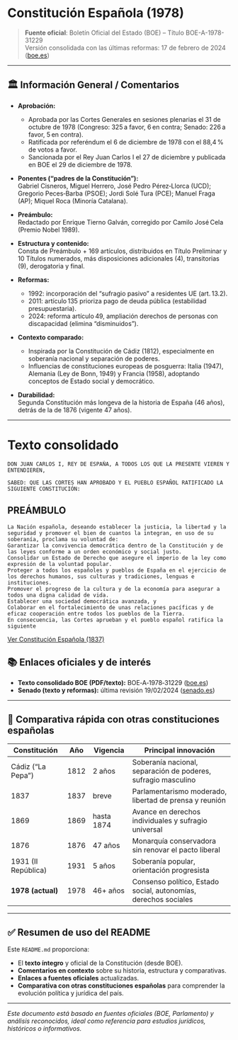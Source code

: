 
# Constitución Española (1978)

> **Fuente oficial**: Boletín Oficial del Estado (BOE) – Título BOE-A-1978-31229  
> Versión consolidada con las últimas reformas: 17 de febrero de 2024 ([boe.es](https://www.boe.es/buscar/act.php?id=BOE-A-1978-31229))

---

## 🏛️ Información General / Comentarios

- **Aprobación:**  
  - Aprobada por las Cortes Generales en sesiones plenarias el 31 de octubre de 1978 (Congreso: 325 a favor, 6 en contra; Senado: 226 a favor, 5 en contra).  
  - Ratificada por referéndum el 6 de diciembre de 1978 con el 88,4 % de votos a favor.  
  - Sancionada por el Rey Juan Carlos I el 27 de diciembre y publicada en BOE el 29 de diciembre de 1978.

- **Ponentes (“padres de la Constitución”):**  
  Gabriel Cisneros, Miguel Herrero, José Pedro Pérez‑Llorca (UCD); Gregorio Peces‑Barba (PSOE); Jordi Solé Tura (PCE); Manuel Fraga (AP); Miquel Roca (Minoría Catalana).

- **Preámbulo:**  
  Redactado por Enrique Tierno Galván, corregido por Camilo José Cela (Premio Nobel 1989).

- **Estructura y contenido:**  
  Consta de Preámbulo + 169 artículos, distribuidos en Título Preliminar y 10 Títulos numerados, más disposiciones adicionales (4), transitorias (9), derogatoria y final.

- **Reformas:**  
  - 1992: incorporación del “sufragio pasivo” a residentes UE (art. 13.2).  
  - 2011: artículo 135 prioriza pago de deuda pública (estabilidad presupuestaria).  
  - 2024: reforma artículo 49, ampliación derechos de personas con discapacidad (elimina “disminuidos”).

- **Contexto comparado:**  
  - Inspirada por la Constitución de Cádiz (1812), especialmente en soberanía nacional y separación de poderes.  
  - Influencias de constituciones europeas de posguerra: Italia (1947), Alemania (Ley de Bonn, 1949) y Francia (1958), adoptando conceptos de Estado social y democrático.

- **Durabilidad:**  
  Segunda Constitución más longeva de la historia de España (46 años), detrás de la de 1876 (vigente 47 años).

---

# Texto consolidado
```text
DON JUAN CARLOS I, REY DE ESPAÑA, A TODOS LOS QUE LA PRESENTE VIEREN Y ENTENDIEREN,

SABED: QUE LAS CORTES HAN APROBADO Y EL PUEBLO ESPAÑOL RATIFICADO LA SIGUIENTE CONSTITUCIÓN:
```

## PREÁMBULO
```text
La Nación española, deseando establecer la justicia, la libertad y la seguridad y promover el bien de cuantos la integran, en uso de su soberanía, proclama su voluntad de:
Garantizar la convivencia democrática dentro de la Constitución y de las leyes conforme a un orden económico y social justo.
Consolidar un Estado de Derecho que asegure el imperio de la ley como expresión de la voluntad popular.
Proteger a todos los españoles y pueblos de España en el ejercicio de los derechos humanos, sus culturas y tradiciones, lenguas e instituciones.
Promover el progreso de la cultura y de la economía para asegurar a todos una digna calidad de vida.
Establecer una sociedad democrática avanzada, y
Colaborar en el fortalecimiento de unas relaciones pacíficas y de eficaz cooperación entre todos los pueblos de la Tierra.
En consecuencia, las Cortes aprueban y el pueblo español ratifica la siguiente
```

[Ver Constitución Española (1837)](texto_consolidado.md)


## 📚 Enlaces oficiales y de interés

- **Texto consolidado BOE (PDF/texto):** BOE‑A‑1978‑31229 ([boe.es](https://www.boe.es/buscar/act.php?id=BOE-A-1978-31229))  
- **Senado (texto y reformas):** última revisión 19/02/2024 ([senado.es](https://www.senado.es/web/conocersenado/normas/constitucion/index.html))  

---

## 🧭 Comparativa rápida con otras constituciones españolas

| Constitución           | Año  | Vigencia      | Principal innovación                                              |
|------------------------|------|---------------|-------------------------------------------------------------------|
| Cádiz (“La Pepa”)      | 1812 | 2 años        | Soberanía nacional, separación de poderes, sufragio masculino     |
| 1837                   | 1837 | breve         | Parlamentarismo moderado, libertad de prensa y reunión           |
| 1869                   | 1869 | hasta 1874    | Avance en derechos individuales y sufragio universal             |
| 1876                   | 1876 | 47 años       | Monarquía conservadora sin renovar el pacto liberal              |
| 1931 (II República)    | 1931 | 5 años        | Soberanía popular, orientación progresista                       |
| **1978 (actual)**      | 1978 | 46+ años      | Consenso político, Estado social, autonomías, derechos sociales  |

---

## ✅ Resumen de uso del README

Este `README.md` proporciona:
- El **texto íntegro** y oficial de la Constitución (desde BOE).  
- **Comentarios en contexto** sobre su historia, estructura y comparativas.  
- **Enlaces a fuentes oficiales** actualizadas.  
- **Comparativa con otras constituciones españolas** para comprender la evolución política y jurídica del país.

---

*Este documento está basado en fuentes oficiales (BOE, Parlamento) y análisis reconocidos, ideal como referencia para estudios jurídicos, históricos o informativos.*
